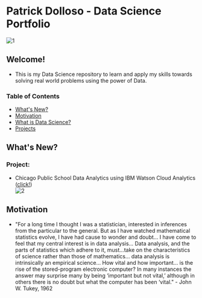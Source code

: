 # Patrick Dolloso - Data Science Portfolio
![1](https://patrickdolloso.files.wordpress.com/2018/11/safety-score-heat-map-on-attendance-vs-graduation-rate-in-chicago-public-schools-2011-2012.png)
## Welcome!
* This is my Data Science repository to learn and apply my skills towards solving real world problems using the power of Data.
### Table of Contents
* [What's New?](#What's%New?)
* [Motivation](#motivation)
* [What is Data Science?](https://www.forbes.com/sites/gilpress/2013/05/28/a-very-short-history-of-data-science/#7feb74c355cf)
* [Projects](./projects/readme.md)

## What's New?
### Project:
* Chicago Public School Data Analytics using IBM Watson Cloud Analytics ([click!](http://nbviewer.jupyter.org/gist/patrickdolloso/eca2a273444dc2c083b0e5add952101c#Chicago-Public-School-Data-Analytics-using-IBM-Watson-Cloud-Analytics))  
![2](https://patrickdolloso.files.wordpress.com/2018/11/safety-score-heat-map-on-chicago-public-schools-2011-2012.png)

## Motivation
* "For a long time I thought I was a statistician, interested in inferences from the particular to the general. But as I have watched mathematical statistics evolve, I have had cause to wonder and doubt… I have come to feel that my central interest is in data analysis… Data analysis, and the parts of statistics which adhere to it, must…take on the characteristics of science rather than those of mathematics… data analysis is intrinsically an empirical science… How vital and how important… is the rise of the stored-program electronic computer? In many instances the answer may surprise many by being ‘important but not vital,’ although in others there is no doubt but what the computer has been ‘vital." - John W. Tukey, 1962